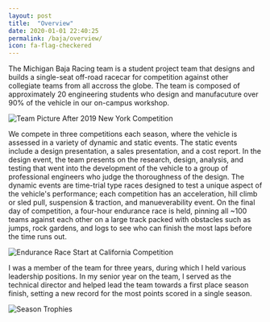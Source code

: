 ```yaml
---
layout: post
title:  "Overview"
date: 2020-01-01 22:40:25
permalink: /baja/overview/
icon: fa-flag-checkered
---
```


The Michigan Baja Racing team is a student project team that designs and builds a single-seat off-road racecar for competition against other collegiate teams from all accross the globe. The team is composed of approximately 20 engineering students who design and manufacuture over 90% of the vehicle in our on-campus workshop. 

<img src="{{ site.baseurl }}/assets/images/baja_rochester_team.jpg" alt="Team Picture After 2019 New York Competition">

We compete in three competitions each season, where the vehicle is assessed in a variety of dynamic and static events. The static events include a design presentation, a sales presentation, and a cost report. In the design event, the team presents on the research, design, analysis, and testing that went into the development of the vehicle to a group of professional engineers who judge the thoroughness of the design. The dynamic events are time-trial type races designed to test a unique aspect of the vehicle's performance; each competition has an acceleration, hill climb or sled pull, suspension & traction, and manueverability event. On the final day of competition, a four-hour endurance race is held, pinning all ~100 teams against each other on a large track packed with obstacles such as jumps, rock gardens, and logs to see who can finish the most laps before the time runs out.

<img src="{{ site.baseurl }}/assets/images/baja_enduro_start.jpeg" alt="Endurance Race Start at California Competition">

I was a member of the team for three years, during which I held various leadership positions. In my senior year on the team, I served as the technical director and helped lead the team towards a first place season finish, setting a new record for the most points scored in a single season. 

<img src="{{ site.baseurl }}/assets/images/baja_season_trophies.jpg" alt="Season Trophies">
 


